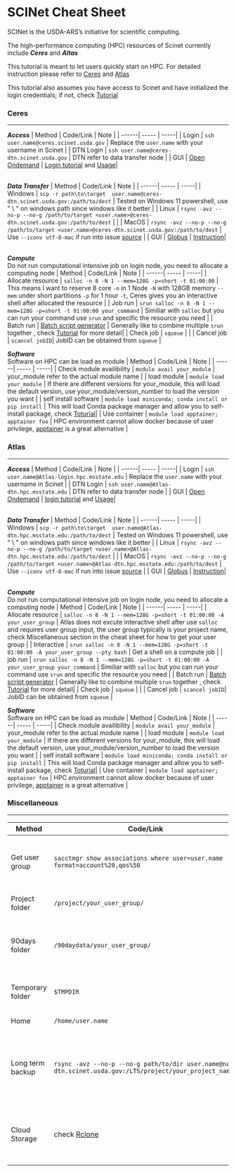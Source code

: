 # SCINet Cheat Sheet
SCINet is the USDA-ARS’s initiative for scientific computing.

The high-performance computing (HPC) resources of Scinet currently include ***Ceres*** and ***Altas***

This tutorial is meant to let users quickly start on HPC. For detailed instruction please refer to [Ceres](https://scinet.usda.gov/guides/start) and [Atlas](https://www.hpc.msstate.edu/computing/atlas/)

This tutorial also assumes you have access to Scinet and have initialized the login credentials; if not, check [Tutorial](https://scinet.usda.gov/guides/access/login)

 ### Ceres
--------------------

***Access***
| Method | Code/Link | Note |
| ------| ----- | -----|
| Login | `ssh user.name@ceres.scinet.usda.gov` | Replace the `user.name` with your username in Scinet |
| DTN Login | `ssh user.name@ceres-dtn.scinet.usda.gov` | DTN refer to data transfer node |
| GUI | [Open Ondemand](http://ceres-ood.scinet.usda.gov/) | [Login tutorial](https://scinet.usda.gov/guides/access/login#accessing-gui-based-services) and [Usage](https://scinet.usda.gov/guides/software/open-ondemand)|<br />
<br />

***Data Transfer***
| Method | Code/Link | Note |
| ------| ----- | -----|
| Windows | `scp -r path\to\target  user.name@ceres-dtn.scinet.usda.gov:/path/to/dest` | Tested on Windows 11 powershell, use " \ " on windows path since windows like it better |
| Linux | `rsync -avz --no-p --no-g /path/to/target <user.name>@ceres-dtn.scinet.usda.gov:/path/to/dest` | |
| MacOS | `rsync -avz --no-p --no-g /path/to/target <user.name>@ceres-dtn.scinet.usda.gov:/path/to/dest` | Use `--iconv utf-8-mac` if run into issue [source](https://odd.blog/2020/10/06/rsync-between-mac-and-linux/) |
| GUI | [Globus](https://www.globus.org/) | [Instruction](https://scinet.usda.gov/guides/data/datatransfer#globus-data-transfer)|<br />
<br />

***Compute*** <br />
Do not run computational intensive job on login node, you need to allocate a computing node
| Method | Code/Link | Note |
| ------| ----- | -----|
| Allocate resource | `salloc -n 8 -N 1 --mem=128G -p=short -t 01:00:00` | This means I want to reserve 8 core `-n` in 1 Node `-N` with 128GB memory `--mem` under short partitions `-p` for 1 hour `-t`, Ceres gives you an interactive shell after allocated the resource |
| Job run | `srun salloc -n 8 -N 1 --mem=128G -p=short -t 01:00:00 your_command` | Similiar with `salloc` but you can run your command use `srun` and specific the resource you need | 
| Batch run | [Batch script generator](https://scinet.usda.gov/support/ceres-job-script) | Generally like to combine multiple `srun` together , check [Tutorial](https://scinet.usda.gov/guides/use/slurm#batch-mode) for more detail|
| Check job | `squeue` | |
| Cancel job | `scancel jobID`| JobID can be obtained from `squeue` |
<br />

***Software*** <br />
Software on HPC can be load as module 
| Method | Code/Link | Note |
| ------| ----- | -----|
| Check module availibility | `module avail your_module` | your_module refer to the actual module name | 
| load module | `module load your_module` | If there are different versions for your_module, this will load the default version, use your_module/version_number to load the version you want  |
| self install software | `module load miniconda; conda install or pip install` | This will load Conda package manager and allow you to self-install package, check [Toturial](https://scinet.usda.gov/guides/software/conda)|
| Use container | `module load apptainer; apptainer foo` | HPC environment cannot allow docker because of user privilege, [apptainer](https://apptainer.org/) is a great alternative | 
<br />


### Atlas
-------
***Access***
| Method | Code/Link | Note |
| ------| ----- | -----|
| Login | `ssh user.name@Atlas-login.hpc.msstate.edu` | Replace the `user.name` with your username in Scinet |
| DTN Login | `ssh user.name@Atlas-dtn.hpc.msstate.edu` | DTN refer to data transfer node |
| GUI | [Open Ondemand](https://atlas-ood.hpc.msstate.edu/) | [login tutorial](https://scinet.usda.gov/guides/access/login#accessing-gui-based-services) and [Usage](https://www.hpc.msstate.edu/computing/atlas/ood.php)|<br />
<br />

***Data Transfer***
| Method | Code/Link | Note |
| ------| ----- | -----|
| Windows | `scp -r path\to\target  user.name@Atlas-dtn.hpc.msstate.edu:/path/to/dest` | Tested on Windows 11 powershell, use " \ " on windows path since windows like it better |
| Linux | `rsync -avz --no-p --no-g /path/to/target <user.name>@Atlas-dtn.hpc.msstate.edu:/path/to/dest` | |
| MacOS | `rsync -avz --no-p --no-g /path/to/target <user.name>@Atlas-dtn.hpc.msstate.edu:/path/to/dest` | Use `--iconv utf-8-mac` if run into issue [source](https://odd.blog/2020/10/06/rsync-between-mac-and-linux/) |
| GUI | [Globus](https://www.globus.org/) | [Instruction](https://scinet.usda.gov/guides/data/datatransfer#globus-data-transfer)|<br />
<br />

***Compute*** <br />
Do not run computational intensive job on login node, you need to allocate a computing node
| Method | Code/Link | Note |
| ------| ----- | -----|
| Allocate resource | `salloc -n 8 -N 1 --mem=128G -p=short -t 01:00:00 -A your_user_group` | Atlas does not excute interactive shell after use `salloc` and requires user group input, the user group typically is your project name, check Miscellaneous section in the cheat sheet for how to get your user group |
| Interactive | `srun salloc -n 8 -N 1 --mem=128G -p=short -t 01:00:00 -A your_user_group --pty bash` | Get a shell on a compute job | 
| job run | `srun salloc -n 8 -N 1 --mem=128G -p=short -t 01:00:00 -A your_user_group your_command` | Similiar with `salloc` but you can run your command use `srun` and specific the resource you need |
| Batch run | [Batch script generator]([https://scinet.usda.gov/support/ceres-job-script](https://www.hpc.msstate.edu/computing/atlas/#Atlas%20Job%20Script%20Generator:~:text=Atlas%20Job%20Script%20Generator)) | Generally like to combine multiple `srun` together , check [Tutorial](https://www.hpc.msstate.edu/computing/atlas/#Atlas%20Job%20Script%20Generator:~:text=SBATCH%20Submits%20a%20job%20runscript%20for%20later%20execution%20(batch%20mode)) for more detail|
| Check job | `squeue` | |
| Cancel job | `scancel jobID`| JobID can be obtained from `squeue` |
<br />

***Software*** <br />
Software on HPC can be load as module 
| Method | Code/Link | Note |
| ------| ----- | -----|
| Check module availibility | `module avail your_module` | your_module refer to the actual module name | 
| load module | `module load your_module` | If there are different versions for your_module, this will load the default version, use your_module/version_number to load the version you want  |
| self install software | `module load miniconda; conda install or pip install` | This will load Conda package manager and allow you to self-install package, check [Toturial](https://scinet.usda.gov/guides/software/conda)|
| Use container | `module load apptainer; apptainer foo` | HPC environment cannot allow docker because of user privilege, [apptainer](https://apptainer.org/) is a great alternative | 
<br />

### Miscellaneous
-------
| Method | Code/Link | Note |
| ------| ----- | -----|
| Get user group | `sacctmgr show associations where user=user.name format=account%20,qos%50` | Replace the `user.name` with your username in Scinet | 
| Project folder | `/project/your_user_group/` | Normally 1TB limitation |
| 90days folder | `/90daydata/your_user_group/` | Unlimited, but will be removed every 90 days |
| Temporary folder | `$TMPDIR` | 1.5TB during executing of job | 
| Home | `/home/user.name` | Limit to 15GB | 
| Long term backup | `rsync -avz --no-p --no-g path/to/dir user.name@nal-dtn.scinet.usda.gov:/LTS/project/your_project_name/` | Only backup import results, don't put your random data in it | 
| Cloud Storage | check [Rclone](https://rclone.org/) | Rclone was pre-installed on Scinet check `rclone --help` |


